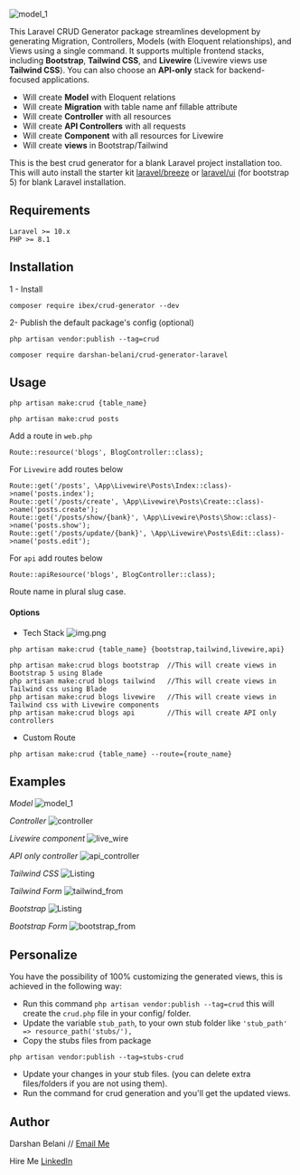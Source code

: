 ![model_1](images/laravel-crud-generator.png)

This Laravel CRUD Generator package streamlines development by generating Migration, Controllers, Models (with Eloquent relationships), and Views using a single command. It supports multiple frontend stacks, including **Bootstrap**, **Tailwind CSS**, and **Livewire** (Livewire views use **Tailwind CSS**). You can also choose an **API-only** stack for backend-focused applications.

- Will create **Model** with Eloquent relations
- Will create **Migration** with table name anf fillable attribute
- Will create **Controller** with all resources
- Will create **API Controllers** with all requests
- Will create **Component** with all resources for Livewire
- Will create **views** in Bootstrap/Tailwind

This is the best crud generator for a blank Laravel project installation too. This will auto install the starter kit [laravel/breeze](https://github.com/laravel/breeze) or [laravel/ui](https://github.com/laravel/ui) (for bootstrap 5) for blank Laravel installation.

## Requirements
    Laravel >= 10.x
    PHP >= 8.1

## Installation
1 - Install
```
composer require ibex/crud-generator --dev
```
2- Publish the default package's config (optional)
```
php artisan vendor:publish --tag=crud
```

```
composer require darshan-belani/crud-generator-laravel
```

## Usage
```
php artisan make:crud {table_name}

php artisan make:crud posts
```

Add a route in `web.php`
```
Route::resource('blogs', BlogController::class);
```

For `Livewire` add routes below
```
Route::get('/posts', \App\Livewire\Posts\Index::class)->name('posts.index');
Route::get('/posts/create', \App\Livewire\Posts\Create::class)->name('posts.create');
Route::get('/posts/show/{bank}', \App\Livewire\Posts\Show::class)->name('posts.show');
Route::get('/posts/update/{bank}', \App\Livewire\Posts\Edit::class)->name('posts.edit');
```

For `api` add routes below
```
Route::apiResource('blogs', BlogController::class);
```

Route name in plural slug case.

#### Options
- Tech Stack
  ![img.png](images/stack.png)
```
php artisan make:crud {table_name} {bootstrap,tailwind,livewire,api}

php artisan make:crud blogs bootstrap  //This will create views in Bootstrap 5 using Blade
php artisan make:crud blogs tailwind   //This will create views in Tailwind css using Blade
php artisan make:crud blogs livewire   //This will create views in Tailwind css with Livewire components
php artisan make:crud blogs api        //This will create API only controllers
```
- Custom Route
```
php artisan make:crud {table_name} --route={route_name}
```


## Examples

*Model*
![model_1](images/model_1.png)


*Controller*
![controller](images/controller.png)


*Livewire component*
![live_wire](images/live_wire.png)


*API only controller*
![api_controller](images/api_controller.png)


*Tailwind CSS*
![Listing](images/tailwind_css.png)

*Tailwind Form*
![tailwind_from](images/tailwind_from.png)


*Bootstrap*
![Listing](images/bootstrap.png)

*Bootstrap Form*
![bootstrap_from](images/bootstrap_from.png)


## Personalize
You have the possibility of 100% customizing the generated views, this is achieved in the following way:

- Run this command `php artisan vendor:publish --tag=crud` this will create the `crud.php` file in your config/ folder.
- Update the variable `stub_path`, to your own stub folder like `'stub_path' => resource_path('stubs/'),`
- Copy the stubs files from package
```
php artisan vendor:publish --tag=stubs-crud
```
- Update your changes in your stub files. (you can delete extra files/folders if you are not using them).
- Run the command for crud generation and you'll get the updated views.





## Author

Darshan Belani // [Email Me](mailto:darshan.belani9@gmail.com)

Hire Me [LinkedIn](https://www.linkedin.com/in/darshan-belani-026848114/)
